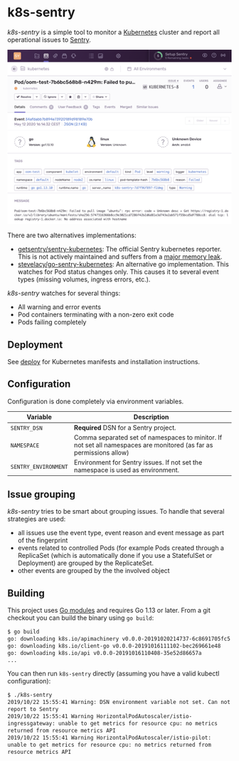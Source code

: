 # k8s-sentry

_k8s-sentry_ is a simple tool to monitor a [Kubernetes](https://kubernetes.io) cluster and report all operational issues to [Sentry](http://sentry.io).

![Screenshot](docs/screenshot.png)

There are two alternatives implementations:

- [getsentry/sentry-kubernetes](https://github.com/getsentry/sentry-kubernetes): The official Sentry kubernetes reporter. This is not actively maintained and suffers from a [major memory leak](https://github.com/getsentry/sentry-kubernetes/issues/7).
- [stevelacy/go-sentry-kubernetes](https://github.com/stevelacy/go-sentry-kubernetes): An alternative go implementation. This watches for Pod status changes only. This causes it to several event types (missing volumes, ingress errors, etc.).

_k8s-sentry_ watches for several things:

- All warning and error events
- Pod containers terminating with a non-zero exit code
- Pods failing completely

## Deployment

See [deploy](deploy/) for Kubernetes manifests and installation instructions.

## Configuration

Configuration is done completely via environment variables.

| Variable | Description |
| -- | -- |
| `SENTRY_DSN` | **Required** DSN for a Sentry project. |
| `NAMESPACE` | Comma separated set of namespaces to minitor. If not set all namespaces are monitored (as far as permissions allow) |
| `SENTRY_ENVIRONMENT` | Environment for Sentry issues. If not set the namespace is used as environment. |

## Issue grouping

_k8s-sentry_ tries to be smart about grouping issues. To handle that several strategies are used:

- all issues use the event type, event reason and event message as part of the fingerprint
- events related to controlled Pods (for example Pods created through a ReplicaSet (which is
  automatically done if you use a StatefulSet or Deployment) are grouped by the ReplicateSet.
- other events are grouped by the the involved object

## Building

This project uses [Go modules](https://github.com/golang/go/wiki/Modules) and requires Go 1.13 or later. From a git checkout you can build the binary using `go build`:

```shell
$ go build
go: downloading k8s.io/apimachinery v0.0.0-20191020214737-6c8691705fc5
go: downloading k8s.io/client-go v0.0.0-20191016111102-bec269661e48
go: downloading k8s.io/api v0.0.0-20191016110408-35e52d86657a
...
```

You can then run `k8s-sentry` directly (assuming you have a valid kubectl configuration):

```shell
$ ./k8s-sentry
2019/10/22 15:55:41 Warning: DSN environment variable not set. Can not report to Sentry
2019/10/22 15:55:41 Warning HorizontalPodAutoscaler/istio-ingressgateway: unable to get metrics for resource cpu: no metrics returned from resource metrics API
2019/10/22 15:55:41 Warning HorizontalPodAutoscaler/istio-pilot: unable to get metrics for resource cpu: no metrics returned from resource metrics API
```
